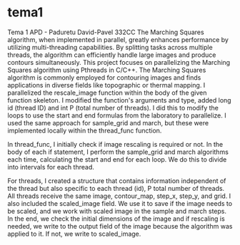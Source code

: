 # tema1

Tema 1 APD - Paduretu David-Pavel 332CC
The Marching Squares algorithm, when implemented in parallel, greatly enhances performance by utilizing multi-threading capabilities. By splitting tasks across multiple threads, the algorithm can efficiently handle large images and produce contours simultaneously. This project focuses on parallelizing the Marching Squares algorithm using Pthreads in C/C++. The Marching Squares algorithm is commonly employed for contouring images and finds applications in diverse fields like topographic or thermal mapping.
I parallelized the rescale_image function within the body of the given function skeleton. I modified the function's arguments and type, added long id (thread ID) and int P (total number of threads). I did this to modify the loops to use the start and end formulas from the laboratory to parallelize. I used the same approach for sample_grid and march, but these were implemented locally within the thread_func function.

In thread_func, I initially check if image rescaling is required or not. In the body of each if statement, I perform the sample_grid and march algorithms each time, calculating the start and end for each loop. We do this to divide into intervals for each thread.

For threads, I created a structure that contains information independent of the thread but also specific to each thread (id), P total number of threads. All threads receive the same image, contour_map, step_x, step_y, and grid. I also included the scaled_image field. We use it to save if the image needs to be scaled, and we work with scaled image in the sample and march steps. In the end, we check the initial dimensions of the image and if rescaling is needed, we write to the output field of the image because the algorithm was applied to it. If not, we write to scaled_image.
